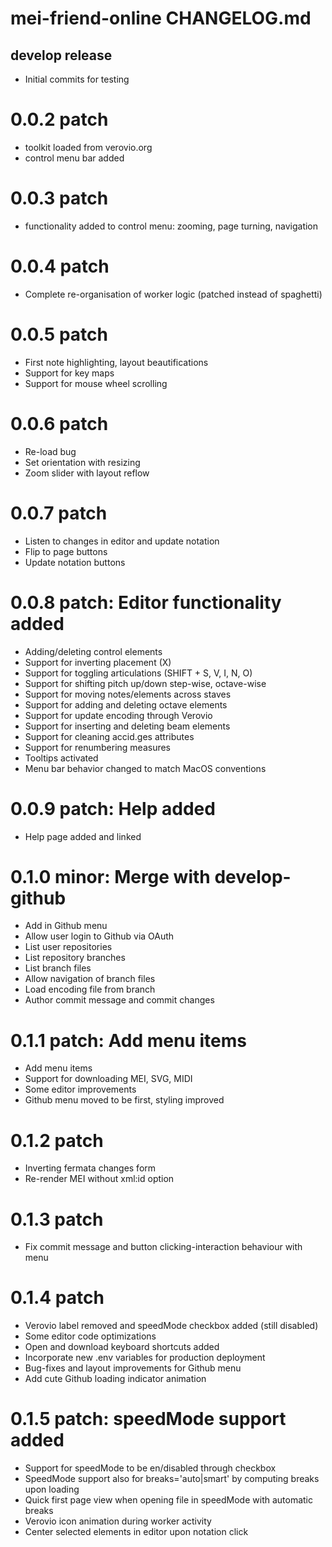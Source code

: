 # mei-friend-online CHANGELOG.md
## develop release
* Initial commits for testing
# 0.0.2 patch
* toolkit loaded from verovio.org
* control menu bar added
# 0.0.3 patch
* functionality added to control menu: zooming, page turning, navigation
# 0.0.4 patch
* Complete re-organisation of worker logic (patched instead of spaghetti)
# 0.0.5 patch
* First note highlighting, layout beautifications
* Support for key maps
* Support for mouse wheel scrolling
# 0.0.6 patch
* Re-load bug
* Set orientation with resizing
* Zoom slider with layout reflow
# 0.0.7 patch
* Listen to changes in editor and update notation
* Flip to page buttons
* Update notation buttons
# 0.0.8 patch: Editor functionality added
* Adding/deleting control elements
* Support for inverting placement (X)
* Support for toggling articulations (SHIFT + S, V, I, N, O)
* Support for shifting pitch up/down step-wise, octave-wise
* Support for moving notes/elements across staves
* Support for adding and deleting octave elements
* Support for update encoding through Verovio
* Support for inserting and deleting beam elements
* Support for cleaning accid.ges attributes
* Support for renumbering measures
* Tooltips activated
* Menu bar behavior changed to match MacOS conventions
# 0.0.9 patch: Help added
* Help page added and linked
# 0.1.0 minor: Merge with develop-github
* Add in Github menu
* Allow user login to Github via OAuth
* List user repositories
* List repository branches
* List branch files
* Allow navigation of branch files
* Load encoding file from branch
* Author commit message and commit changes
# 0.1.1 patch: Add menu items
* Add menu items
* Support for downloading MEI, SVG, MIDI
* Some editor improvements
* Github menu moved to be first, styling improved
# 0.1.2 patch
* Inverting fermata changes form
* Re-render MEI without xml:id option
# 0.1.3 patch
* Fix commit message and button clicking-interaction behaviour with menu
# 0.1.4 patch
* Verovio label removed and speedMode checkbox added (still disabled)
* Some editor code optimizations
* Open and download keyboard shortcuts added
* Incorporate new .env variables for production deployment
* Bug-fixes and layout improvements for Github menu
* Add cute Github loading indicator animation
# 0.1.5 patch: speedMode support added
* Support for speedMode to be en/disabled through checkbox
* SpeedMode support also for breaks='auto|smart' by computing breaks upon loading
* Quick first page view when opening file in speedMode with automatic breaks
* Verovio icon animation during worker activity
* Center selected elements in editor upon notation click
